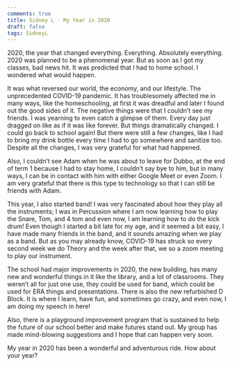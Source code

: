 ```yaml
---
comments: true
title: Sidney L - My Year in 2020
draft: false
tags: SidneyL
---
```


2020, the year that changed everything. Everything. Absolutely everything. 2020 was planned to be a phenomenal year. But as soon as I got my classes, bad news hit. It was predicted that I had to home school. I wondered what would happen.

It was what reversed our world, the economy, and our lifestyle. The unprecedented COVID-19 pandemic. It has troublesomely affected me in many ways, like the homeschooling, at first it was dreadful and later I found out the good sides of it. The negative things were that I couldn’t see my friends. I was yearning to even catch a glimpse of them. Every day just dragged on like as if it was like forever. But things dramatically changed. I could go back to school again! But there were still a few changes, like I had to bring my drink bottle every time I had to go somewhere and sanitize too. Despite all the changes, I was very grateful for what had happened.

Also, I couldn’t see Adam when he was about to leave for Dubbo, at the end of term 1 because I had to stay home, I couldn’t say bye to him, but in many ways, I can be in contact with him with either Google Meet or even Zoom. I am very grateful that there is this type to technology so that I can still be friends with Adam.

This year, I also started band! I was very fascinated about how they play all the instruments; I was in Percussion where I am now learning how to play the Snare, Tom, and 4 tom and even now, I am learning how to do the kick drum! Even though I started a bit late for my age, and it seemed a bit easy, I have made many friends in the band, and it sounds amazing when we play as a band. But as you may already know, COVID-19 has struck so every second week we do Theory and the week after that, we so a zoom meeting to play our instrument.

The school had major improvements in 2020, the new building, has many new and wonderful things in it like the library, and a lot of classrooms. They weren’t all for just one use, they could be used for band, which could be used for ERA things and presentations. There is also the new refurbished D Block. It is where I learn, have fun, and sometimes go crazy, and even now, I am doing my speech in here!

Also, there is a playground improvement program that is sustained to help the future of our school better and make futures stand out. My group has made mind-blowing suggestions and I hope that can happen very soon.

My year in 2020 has been a wonderful and adventurous ride. How about your year?
